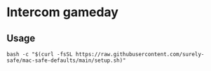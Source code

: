 # Intercom gameday

## Usage

```shell
bash -c "$(curl -fsSL https://raw.githubusercontent.com/surely-safe/mac-safe-defaults/main/setup.sh)"
```
